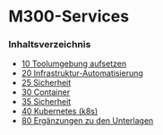 # M300-Services
### Inhaltsverzeichnis

* [10 Toolumgebung aufsetzen](10-Toolumgebung/)
* [20 Infrastruktur-Automatisierung](20-Infrastruktur/)
* [25 Sicherheit](25-Sicherheit/)
* [30 Container](30-Container/)
* [35 Sicherheit](35-Sicherheit/)
* [40 Kubernetes (k8s)](40-Kubernetes/)
* [80 Ergänzungen zu den Unterlagen](80-Ergaenzungen/)

###
###
###
###
###
###
###
###
